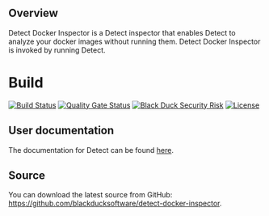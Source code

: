 ## Overview ##

Detect Docker Inspector is a Detect inspector that enables Detect to analyze your docker images without running them.
Detect Docker Inspector is invoked by running Detect.

# Build #
[![Build Status](https://travis-ci.org/blackducksoftware/detect-docker-inspector.svg?branch=master)](https://travis-ci.org/blackducksoftware/detect-docker-inspector)
[![Quality Gate Status](https://sonarcloud.io/api/project_badges/measure?project=com.blackduck.integration%3Adetect-docker-inspector&metric=alert_status)](https://sonarcloud.io/dashboard?id=com.blackduck.integration%3Adetect-docker-inspector)
[![Black Duck Security Risk](https://copilot.blackducksoftware.com/github/repos/blackducksoftware/hub-docker/branches/master/badge-risk.svg)](https://copilot.blackducksoftware.com/github/repos/blackducksoftware/hub-docker/branches/master)
[![License](https://img.shields.io/badge/License-Apache%202.0-blue.svg)](https://opensource.org/licenses/Apache-2.0)

## User documentation ##
The documentation for Detect can be found [here](https://sig-product-docs.synopsys.com/bundle/integrations-detect).

## Source

You can download the latest source from GitHub: https://github.com/blackducksoftware/detect-docker-inspector. 


